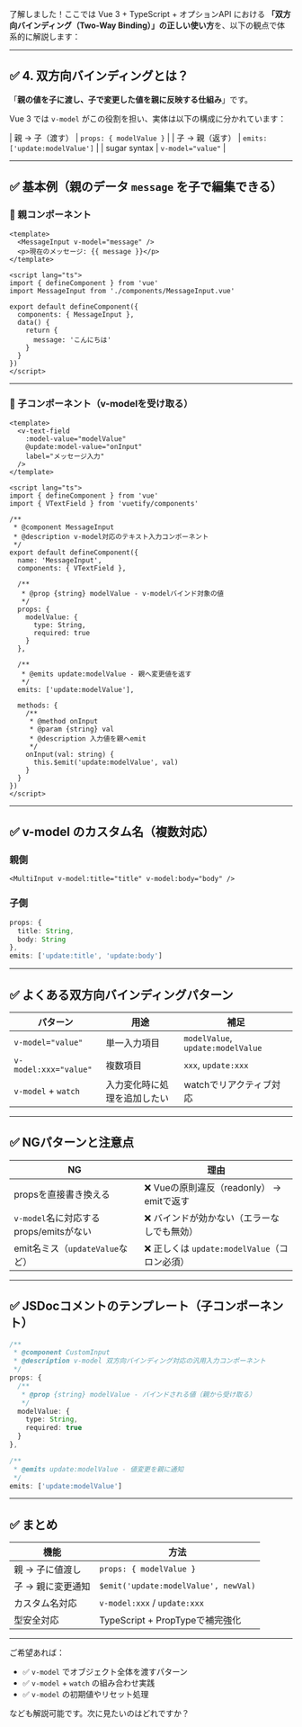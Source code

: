 了解しました！ここでは Vue 3 + TypeScript + オプションAPI における **「双方向バインディング（Two-Way Binding）」の正しい使い方**を、以下の観点で体系的に解説します：

---

## ✅ 4. 双方向バインディングとは？

「**親の値を子に渡し、子で変更した値を親に反映する仕組み**」です。

Vue 3 では `v-model` がこの役割を担い、実体は以下の構成に分かれています：

\| 親 → 子（渡す） | `props: { modelValue }` |
\| 子 → 親（返す） | `emits: ['update:modelValue']` |
\| sugar syntax | `v-model="value"` |

---

## ✅ 基本例（親のデータ `message` を子で編集できる）

### 🔹 親コンポーネント

```vue
<template>
  <MessageInput v-model="message" />
  <p>現在のメッセージ: {{ message }}</p>
</template>

<script lang="ts">
import { defineComponent } from 'vue'
import MessageInput from './components/MessageInput.vue'

export default defineComponent({
  components: { MessageInput },
  data() {
    return {
      message: 'こんにちは'
    }
  }
})
</script>
```

---

### 🔹 子コンポーネント（v-modelを受け取る）

```vue
<template>
  <v-text-field
    :model-value="modelValue"
    @update:model-value="onInput"
    label="メッセージ入力"
  />
</template>

<script lang="ts">
import { defineComponent } from 'vue'
import { VTextField } from 'vuetify/components'

/**
 * @component MessageInput
 * @description v-model対応のテキスト入力コンポーネント
 */
export default defineComponent({
  name: 'MessageInput',
  components: { VTextField },

  /**
   * @prop {string} modelValue - v-modelバインド対象の値
   */
  props: {
    modelValue: {
      type: String,
      required: true
    }
  },

  /**
   * @emits update:modelValue - 親へ変更値を返す
   */
  emits: ['update:modelValue'],

  methods: {
    /**
     * @method onInput
     * @param {string} val
     * @description 入力値を親へemit
     */
    onInput(val: string) {
      this.$emit('update:modelValue', val)
    }
  }
})
</script>
```

---

## ✅ v-model のカスタム名（複数対応）

### 親側

```vue
<MultiInput v-model:title="title" v-model:body="body" />
```

### 子側

```ts
props: {
  title: String,
  body: String
},
emits: ['update:title', 'update:body']
```

---

## ✅ よくある双方向バインディングパターン

| パターン                  | 用途             | 補足                                |
| --------------------- | -------------- | --------------------------------- |
| `v-model="value"`     | 単一入力項目         | `modelValue`, `update:modelValue` |
| `v-model:xxx="value"` | 複数項目           | `xxx`, `update:xxx`               |
| `v-model` + `watch`   | 入力変化時に処理を追加したい | watchでリアクティブ対応                    |

---

## ✅ NGパターンと注意点

| NG                            | 理由                                |
| ----------------------------- | --------------------------------- |
| propsを直接書き換える                 | ❌ Vueの原則違反（readonly） → emitで返す    |
| `v-model`名に対応するprops/emitsがない | ❌ バインドが効かない（エラーなしでも無効）            |
| emit名ミス（`updateValue`など）      | ❌ 正しくは `update:modelValue`（コロン必須） |

---

## ✅ JSDocコメントのテンプレート（子コンポーネント）

```ts
/**
 * @component CustomInput
 * @description v-model 双方向バインディング対応の汎用入力コンポーネント
 */
props: {
  /**
   * @prop {string} modelValue - バインドされる値（親から受け取る）
   */
  modelValue: {
    type: String,
    required: true
  }
},

/**
 * @emits update:modelValue - 値変更を親に通知
 */
emits: ['update:modelValue']
```

---

## ✅ まとめ

| 機能         | 方法                                   |
| ---------- | ------------------------------------ |
| 親 → 子に値渡し  | `props: { modelValue }`              |
| 子 → 親に変更通知 | `$emit('update:modelValue', newVal)` |
| カスタム名対応    | `v-model:xxx` / `update:xxx`         |
| 型安全対応      | TypeScript + PropTypeで補完強化           |

---

ご希望あれば：

* ✅ `v-model` でオブジェクト全体を渡すパターン
* ✅ `v-model` + `watch` の組み合わせ実践
* ✅ `v-model` の初期値やリセット処理

なども解説可能です。次に見たいのはどれですか？
